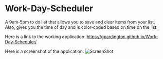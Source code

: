 # Work-Day-Scheduler
A 9am-5pm to do list that allows you to save and clear items from your list. Also, gives you the time of day and is color-coded based on time on the list. 

Here is a link to the working application: https://gpardington.github.io/Work-Day-Scheduler/

Here is a screenshot of the application: 
![ScreenShot](https://raw.github.com/gpardington/work-day-scheduler/master/screenshot.png)
